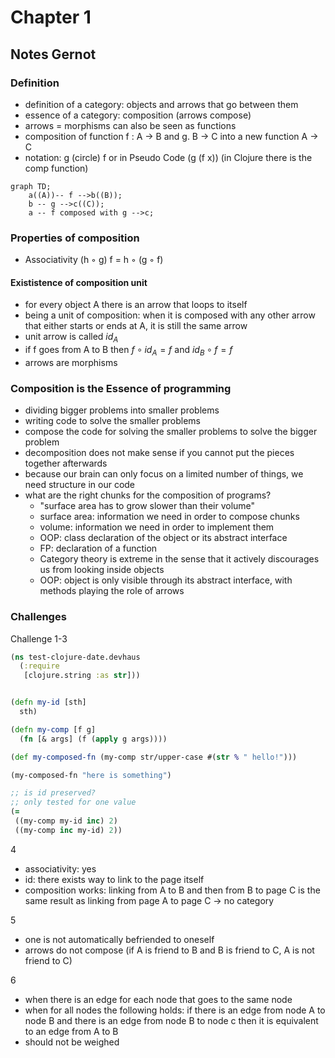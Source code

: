 # Chapter 1
## Notes Gernot
### Definition
* definition of a category: objects and arrows that go between them
* essence of a category: composition (arrows compose)
* arrows = morphisms can also be seen as functions
* composition of function f : A -> B and g. B -> C into a new function
A -> C
* notation: g (circle) f
or in Pseudo Code
(g (f x)) (in Clojure there is the comp function)
```mermaid
graph TD;
    a((A))-- f -->b((B));
    b -- g -->c((C));
    a -- f composed with g -->c;
```
### Properties of composition
* Associativity (h ◦ g) f = h ◦ (g ◦ f)
####  Exististence of composition unit
* for every object A there is an arrow that loops to itself 
* being a unit of composition: when it is composed with any other arrow that either starts or ends at A, it is still the same arrow
* unit arrow is called $id_{A}$
* if f goes from A to B then $f \circ id_{A} = f$ and $id_{B} \circ f = f$
* arrows are morphisms
### Composition is the Essence of programming
* dividing bigger problems into smaller problems
* writing code to solve the smaller problems
* compose the code for solving the smaller problems to solve the bigger problem
* decomposition does not make sense if you cannot put the pieces together afterwards
* because our brain can only focus on a limited number of things, we need structure in our code
* what are the right chunks for the composition of programs?
  * "surface area has to grow slower than their volume"
  * surface area: information we need in order to compose chunks
  * volume: information we need in order to implement them
  * OOP: class declaration of the object or its abstract interface
  * FP: declaration of a function
  * Category theory is extreme in the sense that it actively discourages us from looking inside objects
  * OOP: object is only visible through its abstract interface, with methods playing the role of arrows
  
### Challenges

Challenge 1-3

```clojure
(ns test-clojure-date.devhaus
  (:require
   [clojure.string :as str]))


(defn my-id [sth]
  sth)

(defn my-comp [f g]
  (fn [& args] (f (apply g args))))

(def my-composed-fn (my-comp str/upper-case #(str % " hello!")))

(my-composed-fn "here is something")

;; is id preserved?
;; only tested for one value
(=
 ((my-comp my-id inc) 2)
 ((my-comp inc my-id) 2))
```

4
* associativity: yes
* id: there exists way to link to the page itself
* composition works: linking from A to B and then from B to page C is the same result as linking 
from page A to page C
-> no category

5
* one is not automatically befriended to oneself
* arrows do not compose (if A is friend to B and B is friend to C, A is not friend to C)

6

* when there is an edge for each node that goes to the same node
* when for all nodes the following holds: if there is an edge from node A to node B and there is an edge from node B to node c  then it is equivalent to an edge from A to B
* should not be weighed
